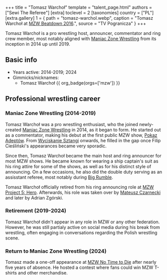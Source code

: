 +++
title = "Tomasz Warchoł"
template = "talent_page.html"
authors = ["Sewi The Referee"]
[extra]
toclevel = 2
[taxonomies]
country = ["PL"]
[extra.gallery]
1 = { path = "tomasz-warchol.webp", caption = "Tomasz Warchoł at [MZW Beatdown 2016](@/e/mzw/2016-05-14-mzw-beatdown.md).", source = "TV Pogranicza" }
+++

Tomasz Warchoł is a pro wrestling host, announcer, commentator and ring crew member, most notably aligned with [Maniac Zone Wrestling](@/o/mzw.md) from its inception in 2014 up until 2019.

## Basic info

* Years active: 2014-2019; 2024
* Gimmicks/nicknames:
  - Tomasz Warchoł {{ org_badge(orgs=['mzw']) }}

## Professional wrestling career

### Maniac Zone Wrestling (2014-2019)

Tomasz Warchoł was a pro wrestling enthusiast, who the joined newly-created [Maniac Zone Wrestling](@/o/mzw.md) in 2014, as it began to form. He started out as a commentator, making his debut at the first public MZW show, [Pokaz Adeptów](@/e/mzw/2014-05-10-mzw-pokaz-adeptow.md). From [Wyciskanie Sztangi](@/e/mzw/2015-03-15-mzw-wyciskanie-sztangi.md) onwards, he filled in the gap once Filip Cieśliński's appearances became very sporadic.

Since then, Tomasz Warchoł became the main host and ring announcer for most MZW shows. He became known for wearing a ship captain's suit as his ring attire for some of the shows, as well as for his distinct style of announcing. On a few occasions, he also did the double duty serving as an assisstant referee, most notably during [Big Rumble](@/e/mzw/2018-01-14-mzw-big-rumble.md).

Tomasz Warchoł officially retired from his ring announcing role at [MZW Project 5: Hero](@/e/mzw/2019-06-01-mzw-project-5-hero.md). Afterwards, his role was taken over by [Mateusz Czarnecki](@/w/mateusz-czarnecki.md) and later by Adrian Zgórski.

### Retirement (2019-2024)

Tomasz Warchoł didn't appear in any role in MZW or any other federation. However, he was still partialy active on social media during his break from wrestling, often engaging in conversations regarding the Polish wrestling scene.

### Return to Maniac Zone Wrestling (2024)

Tomasz made a one-off appearance at [MZW No Time to Die](@/e/mzw/2024-10-12-mzw-no-time-to-die.md) after nearly five years of absence. He hosted a contest where fans could win MZW T-shirts and other merchandise.
